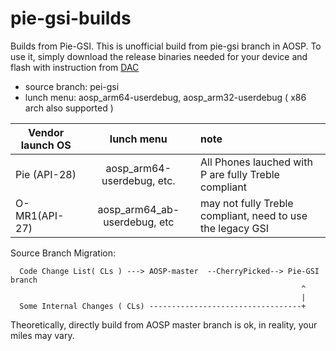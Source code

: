 # pie-gsi-builds
Builds from Pie-GSI. This is unofficial build from pie-gsi branch in AOSP.  To use it, simply download the release binaries needed for your device and flash with instruction from [DAC](https://developer.android.com/topic/generic-system-image/)
- source branch:  pei-gsi
- lunch menu:  aosp_arm64-userdebug, aosp_arm32-userdebug   ( x86 arch also supported )

| Vendor launch OS   |      lunch menu      |  note|
|----------|:-------------:|:------|
| Pie (API-28)|  aosp_arm64-userdebug, etc. | All Phones lauched with P are fully Treble compliant |
| O-MR1(API-27) | aosp_arm64_ab-userdebug, etc |   may not fully Treble compliant, need to use the legacy GSI |


Source Branch Migration:
```
  Code Change List( CLs ) ---> AOSP-master  --CherryPicked--> Pie-GSI branch
                                                                 ^
                                                                 |
  Some Internal Changes ( CLs) ----------------------------------+
 ```
 Theoretically, directly build from AOSP master branch is ok, in reality, your miles may vary.
